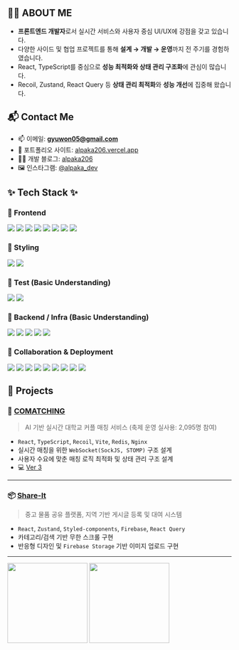 ## 👋🏼 ABOUT ME
- **프론트엔드 개발자**로서 실시간 서비스와 사용자 중심 UI/UX에 강점을 갖고 있습니다.
- 다양한 사이드 및 협업 프로젝트를 통해 **설계 → 개발 → 운영**까지 전 주기를 경험하였습니다.
- React, TypeScript를 중심으로 **성능 최적화와 상태 관리 구조화**에 관심이 많습니다.
- Recoil, Zustand, React Query 등 **상태 관리 최적화**와 **성능 개선**에 집중해 왔습니다.
  
## 📬 Contact Me
- 📫 이메일: **gyuwon05@gmail.com**
- 🔗 포트폴리오 사이트: [alpaka206.vercel.app](https://alpaka206.github.io/)
- 🧑‍💻 개발 블로그: [alpaka206](https://alpaka206.vercel.app/)
- 🖼 인스타그램: [@alpaka_dev](https://www.instagram.com/alpaka_dev/)

## ✨ Tech Stack ✨
### 🚀 Frontend
<div>
  <img src="https://img.shields.io/badge/React-61DAFB?style=for-the-badge&logo=React&logoColor=black"/>
  <img src="https://img.shields.io/badge/TypeScript-3178C6?style=for-the-badge&logo=TypeScript&logoColor=white"/>
  <img src="https://img.shields.io/badge/JavaScript-F7DF1E?style=for-the-badge&logo=JavaScript&logoColor=black"/>
  <img src="https://img.shields.io/badge/Recoil-764ABC?style=for-the-badge&logo=Recoil&logoColor=white"/>
  <img src="https://img.shields.io/badge/Zustand-000000?style=for-the-badge&logo=Zustand&logoColor=white"/>
  <img src="https://img.shields.io/badge/React Query-FF4154?style=for-the-badge&logo=reactquery&logoColor=white"/>
  <img src="https://img.shields.io/badge/Vite-646CFF?style=for-the-badge&logo=Vite&logoColor=white"/>
  <img src="https://img.shields.io/badge/axios-5A29E4?style=for-the-badge&logo=axios&logoColor=white"/>
</div>


### 🎨 Styling
<div>
  <img src="https://img.shields.io/badge/styled--components-DB7093?style=for-the-badge&logo=styled-components&logoColor=white"/>
  <img src="https://img.shields.io/badge/vanilla--extract-99F6E4?style=for-the-badge" />
</div>

### 🧪 Test (Basic Understanding)
<div>
  <img src="https://img.shields.io/badge/Storybook-FF4785?style=for-the-badge&logo=Storybook&logoColor=white"/>
  <img src="https://img.shields.io/badge/Jest-C21325?style=for-the-badge&logo=Jest&logoColor=white"/>
</div>

### 🧩 Backend / Infra (Basic Understanding)
<div>
  <img src="https://img.shields.io/badge/FastAPI-009688?style=for-the-badge&logo=FastAPI&logoColor=white"/>
  <img src="https://img.shields.io/badge/Node.js-339933?style=for-the-badge&logo=Node.js&logoColor=white"/>
  <img src="https://img.shields.io/badge/NestJS-E0234E?style=for-the-badge&logo=nestjs&logoColor=white"/>
  <img src="https://img.shields.io/badge/PostgreSQL-4169E1?style=for-the-badge&logo=PostgreSQL&logoColor=white"/>
  <img src="https://img.shields.io/badge/MongoDB-47A248?style=for-the-badge&logo=MongoDB&logoColor=white"/>
</div>

### 🧰 Collaboration & Deployment
<div>
  <img src="https://img.shields.io/badge/Git-F05033?style=for-the-badge&logo=git&logoColor=white"/>
  <img src="https://img.shields.io/badge/GitHub-181717?style=for-the-badge&logo=github&logoColor=white"/>
  <img src="https://img.shields.io/badge/Figma-F24E1E?style=for-the-badge&logo=figma&logoColor=white"/>
  <img src="https://img.shields.io/badge/Notion-000000?style=for-the-badge&logo=Notion&logoColor=white"/>
  <img src="https://img.shields.io/badge/Slack-4A154B?style=for-the-badge&logo=slack&logoColor=white"/>
  <img src="https://img.shields.io/badge/Jira-0052CC?style=for-the-badge&logo=jira&logoColor=white"/>
  <img src="https://img.shields.io/badge/Firebase-FFCA28?style=for-the-badge&logo=Firebase&logoColor=black"/>
  <img src="https://img.shields.io/badge/Vercel-000000?style=for-the-badge&logo=vercel&logoColor=white"/>
  <img src="https://img.shields.io/badge/AWS S3-569A31?style=for-the-badge&logo=amazonaws&logoColor=white"/>
</div>


## 🚀 Projects
### 🩷 [COMATCHING](https://comatching-devs.web.app)
> AI 기반 실시간 대학교 커플 매칭 서비스 (축제 운영 실사용: 2,095명 참여)
- `React`, `TypeScript`, `Recoil`, `Vite`, `Redis`, `Nginx`
- 실시간 매칭을 위한 `WebSocket(SockJS, STOMP)` 구조 설계
- 사용자 수요에 맞춘 매칭 로직 최적화 및 상태 관리 구조 설계
- 💻 [Ver 3](https://github.com/COMAtching)

---

### 📦 [Share-It](https://github.com/alpaka206/share-it-frontend)
> 중고 물품 공유 플랫폼, 지역 기반 게시글 등록 및 대여 시스템

- `React`, `Zustand`, `Styled-components`, `Firebase`, `React Query`
- 카테고리/검색 기반 무한 스크롤 구현
- 반응형 디자인 및 `Firebase Storage` 기반 이미지 업로드 구현

---

<p>
  <img height="180em" src="https://github-readme-stats-veggie-garden.vercel.app/api?username=alpaka206&show_icons=true&include_all_commits=true&bg_color=30,c2e59c,64b3f4&title_color=fff&text_color=fff">
  <img height="180em" src="https://github-readme-stats-veggie-garden.vercel.app/api/top-langs/?username=alpaka206&layout=compact&bg_color=30,c2e59c,64b3f4&title_color=fff&text_color=fff">
</p>
